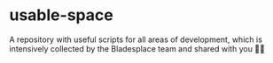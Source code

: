 # usable-space
A repository with useful scripts for all areas of development, which is intensively collected by the Bladesplace team and shared with you 🤍🐇
